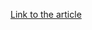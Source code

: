 [Link to the article](https://bleepingcomputer.com/news/security/firecrypt-ransomware-comes-with-a-ddos-component/)
